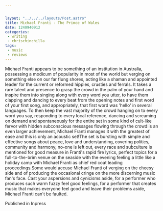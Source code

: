 ```yaml
---


layout: "../../../layouts/Post.astro"
title: Michael Franti - The Prince of Wales
date: 1240940912
categories:
 - writing
 - chrischinchilla
tags: 
 - music 
 - reviews
---
```


Michael Franti appears to be something of an institution in Australia, possessing a modicum of  popularity in most of the world but verging on something else on our far flung shores, acting like a shaman and appointed leader for the current or reformed hippies, crusties and ferrals. It takes a rare talent and presence to grasp the crowd in the palm of your hand and inspire them into singing  along with every word you utter, to have them clapping and dancing to every beat from the opening notes and first word of your first song, and appropriately, that first word was 'hello' in several languages. To then keep the vast majority of the crowd hanging on to every word you say, responding to every local reference, dancing and screaming on demand and spontaneously for the entire set in some kind of cult-like fervor with hidden subconscious messages flowing through the crowd  is an even larger achievement, Michael Franti manages it with the greatest of ease and this is only an acoustic set!The set is bursting with simple and effective songs about peace, love and understanding, covering politics, community and harmony, no-one is left out, every race and subculture is mentioned for good measure in Franti's rapid fire lyrics, perfect topics for a full-to-the-brim venue on the seaside with the evening feeling a little like a holiday camp with Michael Franti as chief red coat leading proceedings.Some would accuse Michael Franti of verging on the cheesy side and of producing the occasional cringe on the more discerning music fan's face. Cast your aspersions and cynicisms aside, for a performer who produces such warm fuzzy feel good feelings, for a performer that creates music that makes everyone feel good and leave their problems aside, Michael Franti can't be faulted.

Published in Inpress
